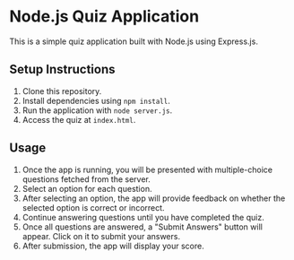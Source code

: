 # Node.js Quiz Application

This is a simple quiz application built with Node.js using Express.js.

## Setup Instructions

1. Clone this repository.
2. Install dependencies using `npm install`.
3. Run the application with `node server.js`.
4. Access the quiz at `index.html`.

## Usage

1. Once the app is running, you will be presented with multiple-choice questions fetched from the server.
2. Select an option for each question.
3. After selecting an option, the app will provide feedback on whether the selected option is correct or incorrect.
4. Continue answering questions until you have completed the quiz.
5. Once all questions are answered, a "Submit Answers" button will appear. Click on it to submit your answers.
6. After submission, the app will display your score.
